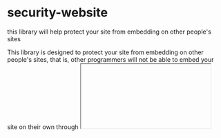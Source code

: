 # security-website
this library will help protect your site from embedding on other people's sites

This library is designed to protect your site from embedding on other people's sites, that is, other programmers will not be able to embed your site on their own through <iframe>
